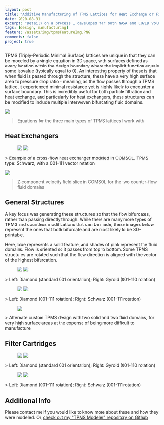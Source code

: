 ```yaml
---
layout: post
title: "Additive Manufacturing of TPMS Lattices for Heat Exchange or Filtration"
date: 2020-08-31
excerpt: "Details on a process I developed for both NASA and COVID volunteering"
tags: [design, manufacturing]
feature: /assets/img/tpmsFeatureImg.PNG
comments: false
project: true
---
```


TPMS (Triply-Periodic Minimal Surface) lattices are unique in that they can be modeled by a single equation in 3D space, with surfaces defined as every location within the design boundary where the implicit function equals some isovalue (typically equal to 0). An interesting property of these is that when fluid is passed through the structure, these have a very high surface area to pressure drop ratio - meaning, as the flow passes through a TPMS lattice, it experienced minimal resistance yet is highly likely to encounter a surface boundary. This is incredibly useful for both particle filtration and heat exchange, and particularly for heat exchangers, these structures can be modified to include multiple interwoven bifurcating fluid domains. 

<a href="/assets/img/tpms/eqns.png"><img src="/assets/img/tpms/eqns.png"></a>
> Equations for the three main types of TPMS lattices I work with

## Heat Exchangers

<figure class="half">
    <a href="/assets/img/tpms/hx.png"><img src="/assets/img/tpms/hx.png"></a>
    <a href="/assets/img/tpms/anim.gif"><img src="/assets/img/tpms/anim.gif"></a>
</figure>
> Example of a cross-flow heat exchanger modeled in COMSOL. TPMS type: Schwarz, with a 001-111 vector rotation

<a href="/assets/img/tpms/vfield.png"><img src="/assets/img/tpms/vfield.png"></a>
> Z-component velocity field slice in COMSOL for the two counter-flow fluid domains

## General Structures

A key focus was generating these structures so that the flow bifurcates, rather than passing directly through. While there are many more types of TPMS and countless modifications that can be made, these images below represent the ones that both bifurcate and are most likely to be 3D-printable. 

Here, blue represents a solid feature, and shades of pink represent the fluid domains. Flow is oriented so it passes from top to bottom. Some TPMS structures are rotated such that the flow direction is aligned with the vector of the highest bifurcation.

<figure class="half">
    <a href="/assets/img/tpms/d001.png"><img src="/assets/img/tpms/d001.png"></a>
    <a href="/assets/img/tpms/g110.png"><img src="/assets/img/tpms/g110.png"></a>
</figure>
> Left: Diamond (standard 001 orientation); Right: Gyroid (001-110 rotation)

<figure class="half">
    <a href="/assets/img/tpms/d111.png"><img src="/assets/img/tpms/d111.png"></a>
    <a href="/assets/img/tpms/s111.png"><img src="/assets/img/tpms/s111.png"></a>
</figure>
> Left: Diamond (001-111 rotation); Right: Schwarz (001-111 rotation)

<figure class="half">
    <a href="/assets/img/tpms/alt.png"><img src="/assets/img/tpms/alt.png"></a>
</figure>
> Alternate custom TPMS design with two solid and two fluid domains, for very high surface areas at the expense of being more difficult to manufacture

## Filter Cartridges

<figure class="half">
    <a href="/assets/img/tpms/d001filter.png"><img src="/assets/img/tpms/d001filter.png"></a>
    <a href="/assets/img/tpms/g110filter.png"><img src="/assets/img/tpms/g110filter.png"></a>
</figure>
> Left: Diamond (standard 001 orientation); Right: Gyroid (001-110 rotation)

<figure class="half">
    <a href="/assets/img/tpms/d111filter.png"><img src="/assets/img/tpms/d111filter.png"></a>
    <a href="/assets/img/tpms/s111filter.png"><img src="/assets/img/tpms/s111filter.png"></a>
</figure>
> Left: Diamond (001-111 rotation); Right: Schwarz (001-111 rotation)

## Additional Info

Please contact me if you would like to know more about these and how they were modeled. Or, <a href="https://github.com/danielpmorton/TPMS-Modeler">check out my "TPMS Modeler" repository on Github</a>
